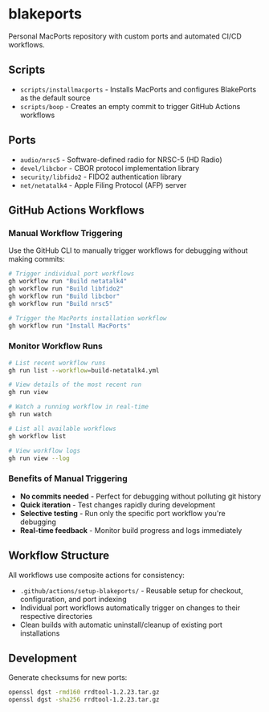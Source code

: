 # blakeports
Personal MacPorts repository with custom ports and automated CI/CD workflows.

## Scripts

- `scripts/installmacports` - Installs MacPorts and configures BlakePorts as the default source
- `scripts/boop` - Creates an empty commit to trigger GitHub Actions workflows

## Ports

- `audio/nrsc5` - Software-defined radio for NRSC-5 (HD Radio)
- `devel/libcbor` - CBOR protocol implementation library  
- `security/libfido2` - FIDO2 authentication library
- `net/netatalk4` - Apple Filing Protocol (AFP) server

## GitHub Actions Workflows

### Manual Workflow Triggering

Use the GitHub CLI to manually trigger workflows for debugging without making commits:

```bash
# Trigger individual port workflows
gh workflow run "Build netatalk4"
gh workflow run "Build libfido2" 
gh workflow run "Build libcbor"
gh workflow run "Build nrsc5"

# Trigger the MacPorts installation workflow
gh workflow run "Install MacPorts"
```

### Monitor Workflow Runs

```bash
# List recent workflow runs
gh run list --workflow=build-netatalk4.yml

# View details of the most recent run
gh run view

# Watch a running workflow in real-time
gh run watch

# List all available workflows
gh workflow list

# View workflow logs
gh run view --log
```

### Benefits of Manual Triggering

- **No commits needed** - Perfect for debugging without polluting git history
- **Quick iteration** - Test changes rapidly during development  
- **Selective testing** - Run only the specific port workflow you're debugging
- **Real-time feedback** - Monitor build progress and logs immediately

## Workflow Structure

All workflows use composite actions for consistency:
- `.github/actions/setup-blakeports/` - Reusable setup for checkout, configuration, and port indexing
- Individual port workflows automatically trigger on changes to their respective directories
- Clean builds with automatic uninstall/cleanup of existing port installations

## Development

Generate checksums for new ports:
```bash
openssl dgst -rmd160 rrdtool-1.2.23.tar.gz
openssl dgst -sha256 rrdtool-1.2.23.tar.gz
```